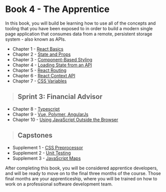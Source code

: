 # Book 4 - The Apprentice

In this book, you will build be learning how to use all of the concepts and tooling that you have been exposed to in order to build a modern single page application that consumes data from a remote, persistent storage system - also known as APIs.

* Chapter 1 - [React Basics](./chapters/REACT_BASICS.md)
* Chapter 2 - [State and Props](./chapters/COMPONENT_STATE_PROPS.md)
* Chapter 3 - [Component-Based Styling](./chapters/COMPONENT_STYLING.md)
* Chapter 4 - [Loading State from an API](./chapters/REACT_INITIAL_STATE.md)
* Chapter 5 - [React Routing](./chapters/REACT_ROUTING.md)
* Chapter 6 - [React Context API](./chapters/REACT_CONTEXT_API.md)
* Chapter 7 - [CSS Variables](./chapters/CSS_VARIABLES.md)

> ## Sprint 3: Financial Advisor

* Chapter 8 - [Typescript](./chapters/TYPESCRIPT.md)
* Chapter 9 - [Vue, Polymer, AngularJs](./chapters/COMPONENT_FRAMEWORKS.md)
* Chapter 10 - [Using JavaScript Outside the Browser](./chapters/NODE_INTRO.md)

> ## **Capstones**

* Supplement 1 - [CSS Preprocessor](./chapters/SASS.md)
* Supplement 2 - [Unit Testing](./chapters/UNIT_TESTING.md)
* Supplement 3 - [JavaScript Maps](./chapters/JS_MAPS.md)

After completing this book, you will be considered apprentice developers, and will be ready to move on to the final three months of the course. Those final months are your apprenticeship, where you will be trained on how to work on a professional software development team.
